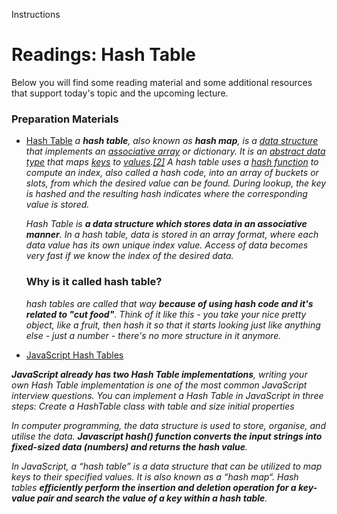 Instructions

# Readings: Hash Table

Below you will find some reading material and some additional resources that support today's topic and the upcoming lecture.

### [](https://github.com/batoolalali/Reading-401/blob/main/Class%2024/README.md#preparation-materials)Preparation Materials

-   [Hash Table](https://www.programiz.com/dsa/hash-table)
*a **hash table**, also known as **hash map**, is a [data structure](https://en.wikipedia.org/wiki/Data_structure "Data structure") that implements an [associative array](https://en.wikipedia.org/wiki/Associative_array "Associative array") or dictionary. It is an [abstract data type](https://en.wikipedia.org/wiki/Abstract_data_type "Abstract data type") that maps [keys](https://en.wikipedia.org/wiki/Unique_key "Unique key") to [values](https://en.wikipedia.org/wiki/Value_(computer_science) "Value (computer science)").[[2]](https://en.wikipedia.org/wiki/Hash_table#cite_note-ms-2) A hash table uses a [hash function](https://en.wikipedia.org/wiki/Hash_function "Hash function") to compute an _index_, also called a _hash code_, into an array of _buckets_ or _slots_, from which the desired value can be found. During lookup, the key is hashed and the resulting hash indicates where the corresponding value is stored.*

	*Hash Table is  **a data structure which stores data in an associative manner**. In a hash table, data is stored in an array format, where each data value has its own unique index value. Access of data becomes very fast if we know the index of the desired data.*

	### Why is it called hash table?
	*hash tables are called that way  **because of using hash code and it's related to "cut food"**. Think of it like this - you take your nice pretty object, like a fruit, then hash it so that it starts looking just like anything else - just a number - there's no more structure in it anymore.*

-   [JavaScript Hash Tables](https://www.codecademy.com/resources/docs/javascript/hashtables)

***JavaScript already has two Hash Table implementations**, writing your own Hash Table implementation is one of the most common JavaScript interview questions. You can implement a Hash Table in JavaScript in three steps: Create a HashTable class with table and size initial properties*


*In computer programming, the data structure is used to store, organise, and utilise the data.  **Javascript hash() function converts the input strings into fixed-sized data (numbers) and returns the hash value**.*

*In JavaScript, a “hash table” is a data structure that can be utilized to map keys to their specified values. It is also known as a “hash map“. Hash tables  **efficiently perform the insertion and deletion operation for a key-value pair and search the value of a key within a hash table**.*

